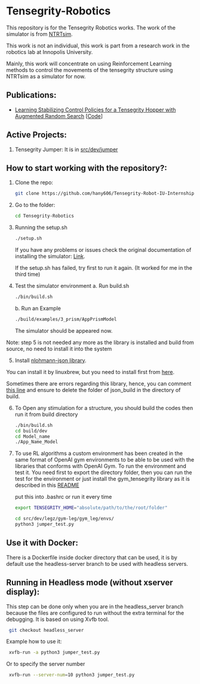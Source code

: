 # Tensegrity-Robotics

This repository is for the Tensegrity Robotics works.
The work of the simulator is from [NTRTsim](https://github.com/NASA-Tensegrity-Robotics-Toolkit/NTRTsim).


This work is not an individual, this work is part from a research work in the robotics lab at Innopolis University.

Mainly, this work will concentrate on using Reinforcement Learning methods to control the movements of the tensegrity structure using NTRTsim as a simulator for now.

## Publications:
* [Learning Stabilizing Control Policies for a Tensegrity Hopper with Augmented Random Search](https://www.researchgate.net/publication/340475125_Learning_Stabilizing_Control_Policies_for_a_Tensegrity_Hopper_with_Augmented_Random_Search)	[[Code](https://github.com/hany606/Tensegrity-Robotics/tree/Learning-Stabilizing-Control-Policies-for-a-Tensegrity-Hopper-with-Augmented-Random-Search-paper)]

## Active Projects:
1. Tensegrity Jumper:
It is in [src/dev/jumper](https://github.com/hany606/Tensegrity-Robotics/tree/master/src/dev/jumper)


## How to start working with the repository?:
  1. Clone the repo:
	  ```bash
	  git clone https://github.com/hany606/Tensegrity-Robot-IU-Internship19.git
	  ```
  2. Go to the folder:
	 ```bash
	 cd Tensegrity-Robotics
	    ```
	  
 3. Running the setup.sh
	 ```bash
	 ./setup.sh
	 ```
	If you have any problems or issues check the original documentation of installing the simulator: [Link](https://raw.githubusercontent.com/NASA-Tensegrity-Robotics-Toolkit/NTRTsim/master/INSTALL).
	
	If the setup.sh has failed, try first to run it again. (It worked for me in the third time)

4. Test the simulator environment
	 a. Run build.sh
    ```bash
    ./bin/build.sh
	```
	b. Run an Example
	```bash
	./build/examples/3_prism/AppPrismModel
	```
	The simulator should be appeared now.

Note: step 5 is not needed any more as the library is installed and build from source, no need to install it into the system

5. Install [nlohmann-json library](https://github.com/nlohmann/json). 

You can install it by linuxbrew, but you need to install first from [here](https://docs.brew.sh/Homebrew-on-Linux).

Sometimes there are errors regarding this library, hence, you can comment [this line](https://github.com/hany606/Tensegrity-Robotics/blob/7ced260c976b223864f59208bfcef89499cf10e8/src/dev/CMakeLists.txt#L7) and ensure to delete the folder of json_build in the directory of build.

6. To Open any stimulation for a structure, you should build the codes then run it from build directory
	```bash
	./bin/build.sh
	cd build/dev
	cd Model_name
	./App_Name_Model
	```
7. To use RL algorithms a custom environment has been created in the same format of OpenAI gym environments to be able to be used with the libraries that conforms with OpenAI Gym. To run the environment and test it. You need first to export the directory folder, then you can run the test for the environment or just install the gym_tensegrity library as it is described in this [README](https://github.com/hany606/Tensegrity-Robotics/blob/master/src/dev/gym-tensegrity/README.md)

	put this into .bashrc or run it every time
	```bash
	export TENSEGRITY_HOME="absolute/path/to/the/root/folder"
	```

	```bash
	cd src/dev/legz/gym-leg/gym_leg/envs/
	python3 jumper_test.py
	```

## Use it with Docker:

There is a Dockerfile inside docker directory that can be used, it is by default use the headless-server branch to be used with headless servers.

## Running in Headless mode (without xserver display):

This step can be done only when you are in the headless_server branch because the files are configured to run without the extra terminal for the debugging. It is based on using Xvfb tool.

```bash
 git checkout headless_server
```

Example how to use it:

```bash
 xvfb-run -a python3 jumper_test.py
```

Or to specify the server number

```bash
 xvfb-run --server-num=10 python3 jumper_test.py
```
